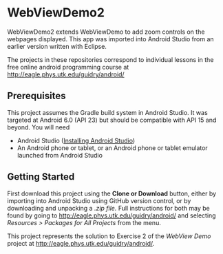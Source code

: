 # WebViewDemo2
WebViewDemo2 extends WebViewDemo to add zoom controls on the webpages displayed. This app was imported into Android Studio from an earlier version written with Eclipse.

The projects in these repositories correspond to individual lessons in the free 
online android programming course at http://eagle.phys.utk.edu/guidry/android/ 

## Prerequisites
This project assumes the Gradle build system in Android Studio. It was targeted 
at Android 6.0 (API 23) but should be compatible with API 15 and beyond.  You 
will need

 - Android Studio (<a href="https://developer.android.com/studio/install.html" 
target="_new">Installing Android Studio</a>)
 - An Android phone or tablet, or an Android phone or tablet emulator launched 
from Android Studio

## Getting Started
First download this project using the <b>Clone or Download</b> button, either by 
importing into Android Studio using GitHub version control, or by downloading 
and unpacking a <i>.zip file.</i>  Full instructions for both may be found by 
going to 
http://eagle.phys.utk.edu/guidry/android/ and selecting <i>Resources > Packages 
for All Projects</i> from the menu.

This project represents the solution to Exercise 2 of the  <em>WebView Demo</em>  project at
http://eagle.phys.utk.edu/guidry/android/.
